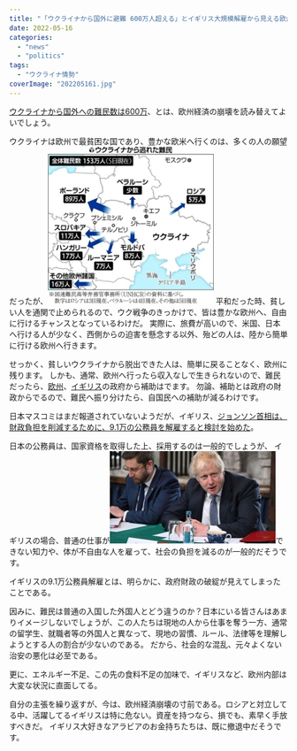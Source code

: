 ```yaml
---
title: "「ウクライナから国外に避難 600万人超える」とイギリス大規模解雇から見える欧州の崩壊"
date: 2022-05-16
categories: 
  - "news"
  - "politics"
tags: 
  - "ウクライナ情勢"
coverImage: "202205161.jpg"
---
```


[ウクライナから国外への難民数は600万](https://twitter.com/i/events/1494972325669715970)、とは、欧州経済の崩壊を読み替えてよいでしょう。

ウクライナは欧州で最貧困な国であり、豊かな欧米へ行くのは、多くの人の願望だったが、![](images/20220307-OYT1I50008-1-300x285.jpg) 平和だった時、貧しい人を通関で止められるので、ウク戦争のきっかけで、皆は豊かな欧州へ、自由に行けるチャンスとなっているわけだ。 実際に、旅費が高いので、米国、日本へ行ける人が少なく、西側からの迫害を懸念する以外、殆どの人は、陸から簡単に行ける欧州へ行きます。

せっかく、貧しいウクライナから脱出できた人は、簡単に戻ることなく、欧州に残ります。 しかも、通常、欧州へ行ったら収入なしで生きられないので、難民だったら、[欧州](https://www.eeas.europa.eu/delegations/japan/eu-%E7%90%86%E4%BA%8B%E4%BC%9A%E3%80%81%E3%82%A6%E3%82%AF%E3%83%A9%E3%82%A4%E3%83%8A%E9%9B%A3%E6%B0%91%E5%8F%97%E3%81%91%E5%85%A5%E3%82%8C%E3%81%AE%E3%81%9F%E3%82%81%E3%80%8135-%E5%84%84%E3%83%A6%E3%83%BC%E3%83%AD%E3%81%AE%E8%BF%BD%E5%8A%A0%E8%B3%87%E9%87%91%E3%82%92%E7%94%A8%E6%84%8F_ja?s=169)、[イギリス](https://www.jetro.go.jp/biznews/2022/03/3f2711e37230b9b9.html)の政府から補助はでます。 勿論、補助とは政府の財政からでるので、難民へ振り分けたら、自国民への補助が減るわけです。

日本マスコミはまだ報道されていないようだが、イギリス、[ジョンソン首相は、財政負担を削減するために、9.1万の公務員を解雇すると検討を始めた](https://www.163.com/dy/article/H78Q2JRH053469M5.html?f=post2020_dy_recommends)。

日本の公務員は、国家資格を取得した上、採用するのは一般的でしょうが、 イギリスの場合、普通の仕事が![](images/202205161-300x167.jpg)できない知力や、体が不自由な人を雇って、社会の負担を減るのが一般的だそうです。

イギリスの9.1万公務員解雇とは、明らかに、政府財政の破綻が見えてしまったことである。

因みに、難民は普通の入国した外国人とどう違うのか？日本にいる皆さんはあまりイメージしないでしょうが、この人たちは現地の人から仕事を奪う一方、通常の留学生、就職者等の外国人と異なって、現地の習慣、ルール、法律等を理解しようとする人の割合が少ないのである。 だから、社会的な混乱、元々よくない治安の悪化は必至である。

更に、エネルギー不足、この先の食料不足の加味で、イギリスなど、欧州内部は大変な状況に直面してる。

自分の主張を繰り返すが、今は、欧州経済崩壊の寸前である。ロシアと対立してる中、活躍してるイギリスは特に危ない。資産を持つなら、損でも、素早く手放すべきだ。 イギリス大好きなアラビアのお金持ちたちは、既に撤退中だそうです。
